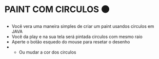 <h1>PAINT COM CIRCULOS ⚫</h1>

- Você vera uma maneira simples de criar um paint usandos circulos em JAVA
- Você da play e na sua tela será pintada circulos com mesmo raio
- Aperte o botão esquedo do mouse para resetar o desenho
- - Ou mudar a cor dos circulos
